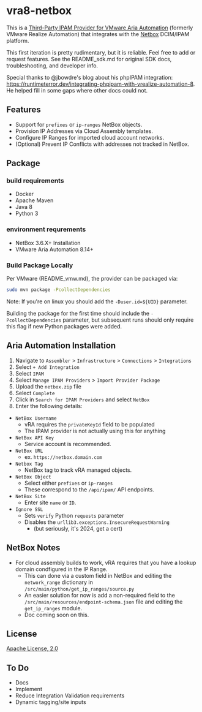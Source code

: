 
# vra8-netbox

This is a [Third-Party IPAM Provider for VMware Aria Automation](https://developer.broadcom.com/sdks/vmware-aria-automation-third-party-ipam-sdk/latest) (formerly VMware Realize Automation) that integrates with the [Netbox](https://netboxlabs.com) DCIM/IPAM platform.

This first iteration is pretty rudimentary, but it is reliable. Feel free to add or request features.
See the README_sdk.md for original SDK docs, troubleshooting, and developer info.

Special thanks to @jbowdre's blog about his phpIPAM integration: https://runtimeterror.dev/integrating-phpipam-with-vrealize-automation-8. He helped fill in some gaps where other docs could not.

## Features

- Support for `prefixes` or `ip-ranges` NetBox objects.
- Provision IP Addresses via Cloud Assembly templates.
- Configure IP Ranges for imported cloud account networks.
- (Optional) Prevent IP Conflicts with addresses not tracked in NetBox.


## Package

### build requirements
- Docker
- Apache Maven
- Java 8
- Python 3
### environment requrements
- NetBox 3.6.X+ Installation
- VMware Aria Automation 8.14+

### Build Package Locally
Per VMware (README_vmw.md), the provider can be packaged via:
```bash
sudo mvn package -PcollectDependencies
```
Note: If you're on linux you should add the `-Duser.id=${UID}` parameter.

Building the package for the first time should include the `-PcollectDependencies` parameter, but subsequent runs should only require this flag if new Python packages were added.


## Aria Automation Installation
1. Navigate to `Assembler` > `Infrastructure` > `Connections` > `Integrations`
2. Select `+ Add Integration`
3. Select `IPAM`
4. Select `Manage IPAM Providers` > `Import Provider Package`
5. Upload the `netbox.zip` file
6. Select `Complete`
7. Click in `Search for IPAM Providers` and select `NetBox`
8. Enter the following details:
- `NetBox Username`
    - vRA requires the `privateKeyId` field to be populated
    - The IPAM provider is not actually using this for anything
- `NetBox API Key`
    - Service account is recommended.
- `NetBox URL`
    - ex. `https://netbox.domain.com`
- `Netbox Tag`
    - NetBox tag to track vRA managed objects.
- `NetBox Object`
    - Select either `prefixes` or `ip-ranges`
    - These correspond to the `/api/ipam/` API endpoints.
- `NetBox Site`
    - Enter site `name` or `ID`.
- `Ignore SSL`
    - Sets `verify` Python `requests` parameter
    - Disables the `urllib3.exceptions.InsecureRequestWarning`
        - (but seriously, it's 2024, get a cert)

## NetBox Notes
- For cloud assembly builds to work, vRA requires that you have a lookup domain condfigured in the IP Range.
    - This can done via a custom field in NetBox and editing the `network_range` dictionary in `/src/main/python/get_ip_ranges/source.py`
    - An easier solution for now is add a non-required field to the `/src/main/resources/endpoint-schema.json` file and editing the `get_ip_ranges` module.
    - Doc coming soon on this.

## License

[Apache License, 2.0](https://www.apache.org/licenses/LICENSE-2.0)

## To Do

- Docs
- Implement
- Reduce Integration Validation requirements
- Dynamic tagging/site inputs
